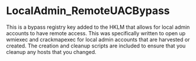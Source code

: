 # LocalAdmin_RemoteUACBypass
This is a bypass registry key added to the HKLM that allows for local admin accounts to have remote access. This was specifically written to open up wmiexec and crackmapexec for local admin accounts that are harvested or created. The creation and cleanup scripts are included to ensure that you cleanup any hosts that you changed.

